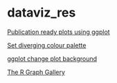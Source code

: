 # dataviz_res

[Publication ready plots using ggplot](http://www.sthda.com/english/articles/24-ggpubr-publication-ready-plots/81-ggplot2-easy-way-to-mix-multiple-graphs-on-the-same-page/)

[Set diverging colour palette](https://ggplot2.tidyverse.org/reference/scale_gradient.html)

[ggplot change plot background](https://ggplot2.tidyverse.org/reference/aes_colour_fill_alpha.html)

[The R Graph Gallery](https://www.r-graph-gallery.com/line-chart-dual-Y-axis-ggplot2.html)
